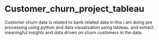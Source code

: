 # Customer_churn_project_tableau
Customer churn data is related to bank related data in this i am doing pre processing using python and data visualization using tableau. and extract meaningful insights and data driven on churn customers in the data.
